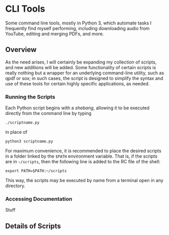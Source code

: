 # CLI Tools

Some command line tools, mostly in Python 3, which automate tasks I frequently find myself performing, including downloading audio from YouTube, editing and merging PDFs, and more.

## Overview

As the need arises, I will certainly be expanding my collection of scripts, and new additions will be added. Some functionality of certain scripts is really nothing but a wrapper for an underlying command-line utility, such as qpdf or sox; in such cases, the script is designed to simplify the syntax and use of these tools for certain highly specific applications, as needed.

### Running the Scripts

Each Python script begins with a *shebang*, allowing it to be executed directly from the command line by typing
```
./scriptname.py
```
in place of
```
python3 scriptname.py
```

For maximum convenience, it is recommended to place the desired scripts in a folder linked by the ```$PATH``` environment variable. That is, if the scripts are in ```~/scripts```, then the following line is added to the RC file of the shell:
```
export PATH=$PATH:~/scripts
```
This way, the scripts may be executed by name from a terminal open in any directory.

### Accessing Documentation

Stuff

## Details of Scripts


